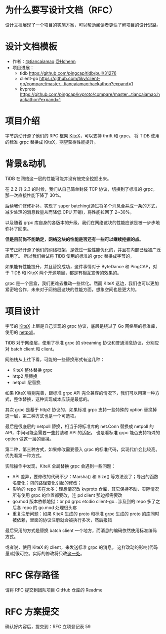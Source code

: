 # 为什么要写设计文档（RFC）

设计文档展现了一个项目的实施方案，可以帮助阅读者更快了解项目的设计思路。

# 设计文档模板

- 作者：[@tiancaiamao](https://github.com/tiancaiamao) [@Hchenn](https://github.com/Hchenn/)
- 项目进展：
    - tidb https://github.com/pingcap/tidb/pull/31276
	- client-go https://github.com/tikv/client-go/compare/master...tiancaiamao:hackathon?expand=1
	- kvproto https://github.com/pingcap/kvproto/compare/master...tiancaiamao:hackathon?expand=1

# 项目介绍

字节跳动开源了他们的 RPC 框架 [KiteX](https://github.com/cloudwego/kitex)，可以支持 thrift 和 grpc。
将 TiDB 使用的标准 grpc 替换成 KiteX，期望获得性能提升。

# 背景&动机

TiDB 在网络这一层的性能可能并没有被完全挖掘出来。

在 2.2 升 2.3 的时候，我们从自己简单封装 TCP 协议，切换到了标准的 grpc，那一次直接性能下降了 30%。

后续我们修修补补，实现了 super batching(通过将多个消息合并成一条的方式，减少处理的消息数量从而降低 CPU 开销)，将性能拉回了 2~30%。

以及随着 grpc 库自身的各版本的升级，我们在网络这块的性能应该是被一步步地弥补了回来。

**但是目前尚不能确定，网络这块的性能是否还有一些可以继续挖掘的点**。

字节正好开源了他们的网络框架，是做过一些性能优化的，并且在内部已经被广泛应用了。
所以我们尝试将 TiDB 使用的标准的 grpc 替换成字节的，

如果能有性能提升，并且替换成功，这件事情对于 ByteDance 和 PingCAP，对于 TiDB 和 KiteX 两个开源项目，都是有相互宣传的效果的。

grpc 是一个黑盒，我们更难去推动一些优化。然而 KiteX 这边，我们也可以更加紧密地合作，未来对于网络层这块的性能方面，想象空间也是更大的。

# 项目设计

字节的 [KiteX](https://github.com/cloudwego/kitex) 上层是自己实现的 grpc 协议，底层是绕过了 Go 网络层的标准库，使用的 [netpoll](https://github.com/cloudwego/netpoll/)。

TiDB 对于网络层，使用了标准 grpc 的 streaming 协议和普通消息协议，分别应对 batch client 和 client。

网络栈从上往下看，可能的一些替换形式有这几种：

* KiteX 整体替换 grpc
* http2 层替换
* netpoll 层替换

如果 KiteX 特别完善，跟标准 grpc API 完全兼容的情况下，我们可以用第一种方式，整体替换，这种实现成本应该是最低的。

其次 grpc 是基于 http2 协议的，如果标准 grpc 支持一些特殊的 option 替换掉这一层，第二种方式也是一个可选项。

最后是很底层的 netpoll 替换，相当于将标准库的 net.Conn 替换成 netpoll 的 API，中间可能会需要一些封装和 API 的适配。
也是看标准 grpc 能否支持特殊的 option 做这一层的替换。

第二种，第三种方式，如果修改需要侵入 grpc 的标准代码，实现代价会比较高。优先看第一种方式。

实际操作中发现，KiteX 全局替换 grpc 会遇到一些问题：

* API 差异，要修改的代码不少：Marsha() 和 Size() 等方法没了；导出的函数名变化；包的路径变化引起的修改；
* 影响的 repo 实在太多：理想情况改 kvproto 仓库，其它保持不动，实际情况所有使用 grpc 的位置都要改，连 pd client 那边都需要改
* go.mod 版本依赖地狱：br pd grpc etcdio client-go.. 涉及到的 repo 多了之后各 repo 的 go.mod 处理很头疼
* 重复注册问题：如果 KiteX 生成的 proto 和标准 grpc 生成的 proto 的库同时被依赖，里面的协议注册就会被执行多次，然后报错

最后采用的方式是替换 batch client 一个地方，而消息的编码依然使用标准编码方式。

或者说，使用 KiteX 的 client，来发送标准 grpc 的消息。
这样改动的影响(代码量)就很可控。实际的修改将只改[这一处](https://github.com/tikv/client-go/compare/master...tiancaiamao:hackathon?expand=1#diff-289d0ab3e9da9a88db8dcf8ed7095af6756da3ea8da38212b352742a83d93ba2R457-R474)。

# RFC 保存路径

请将 RFC 提交到团队项目 GitHub 仓库的 Readme

# RFC 方案提交

确认好内容后，提交到：RFC 立项登记表 59
